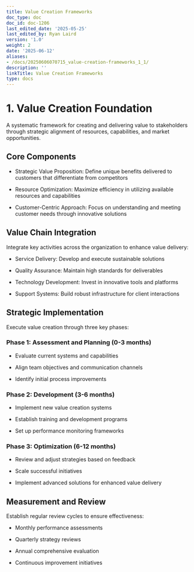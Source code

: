 ```yaml
---
title: Value Creation Frameworks
doc_type: doc
doc_id: doc-1206
last_edited_date: '2025-05-25'
last_edited_by: Ryan Laird
version: '1.0'
weight: 2
date: '2025-06-12'
aliases:
- /docs/20250606070715_value-creation-frameworks_1_1/
description: ''
linkTitle: Value Creation Frameworks
type: docs
---
```


# 1. Value Creation Foundation

A systematic framework for creating and delivering value to stakeholders through strategic alignment of resources, capabilities, and market opportunities.

## Core Components

- Strategic Value Proposition: Define unique benefits delivered to customers that differentiate from competitors

- Resource Optimization: Maximize efficiency in utilizing available resources and capabilities

- Customer-Centric Approach: Focus on understanding and meeting customer needs through innovative solutions

## Value Chain Integration

Integrate key activities across the organization to enhance value delivery:

- Service Delivery: Develop and execute sustainable solutions

- Quality Assurance: Maintain high standards for deliverables

- Technology Development: Invest in innovative tools and platforms

- Support Systems: Build robust infrastructure for client interactions

## Strategic Implementation

Execute value creation through three key phases:

### Phase 1: Assessment and Planning (0-3 months)

- Evaluate current systems and capabilities

- Align team objectives and communication channels

- Identify initial process improvements

### Phase 2: Development (3-6 months)

- Implement new value creation systems

- Establish training and development programs

- Set up performance monitoring frameworks

### Phase 3: Optimization (6-12 months)

- Review and adjust strategies based on feedback

- Scale successful initiatives

- Implement advanced solutions for enhanced value delivery

## Measurement and Review

Establish regular review cycles to ensure effectiveness:

- Monthly performance assessments

- Quarterly strategy reviews

- Annual comprehensive evaluation

- Continuous improvement initiatives
